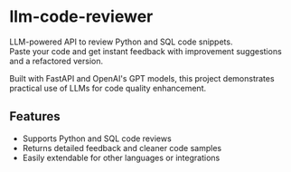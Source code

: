 # llm-code-reviewer

LLM-powered API to review Python and SQL code snippets.  
Paste your code and get instant feedback with improvement suggestions and a refactored version.  

Built with FastAPI and OpenAI's GPT models, this project demonstrates practical use of LLMs for code quality enhancement.  

## Features
- Supports Python and SQL code reviews  
- Returns detailed feedback and cleaner code samples  
- Easily extendable for other languages or integrations  
